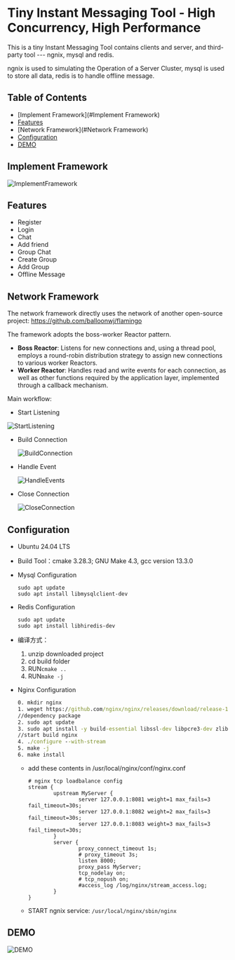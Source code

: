 # Tiny Instant Messaging Tool - High Concurrency, High Performance

This is a tiny Instant Messaging Tool contains clients and server, and third-party tool --- ngnix, mysql and redis. 

ngnix is used to  simulating the Operation of a Server Cluster, mysql is used to store all data, redis is to handle offline message.

## Table of Contents

- [Implement Framework](#Implement Framework)
- [Features](#Features)
- [Network Framework](#Network Framework)
- [Configuration](#Configuration)
- [DEMO](#DEMO)

## Implement Framework

![ImplementFramework](imgs/ImplementFramework.png)

## Features

- Register
- Login
- Chat
- Add friend
- Group Chat
- Create Group
- Add Group
- Offline Message

## Network Framework

The network framework directly uses the network of another open-source project: https://github.com/balloonwj/flamingo

The framework adopts the boss-worker Reactor pattern.

- **Boss Reactor**: Listens for new connections and, using a thread pool, employs a round-robin distribution strategy to assign new connections to various worker Reactors.
- **Worker Reactor**: Handles read and write events for each connection, as well as other functions required by the application layer, implemented through a callback mechanism.

Main workflow:

- Start Listening

![StartListening](imgs/StartListening.png)

- Build Connection

  ![BuildConnection](imgs/BuildConnection.png)

- Handle Event

  ![HandleEvents](imgs/HandleEvents.png)

- Close Connection

  ![CloseConnection](imgs/CloseConnection.png)

## Configuration

- Ubuntu 24.04 LTS

- Build Tool：cmake 3.28.3; GNU Make 4.3, gcc version 13.3.0

- Mysql Configuration

  ```
  sudo apt update
  sudo apt install libmysqlclient-dev
  ```

- Redis Configuration

  ```
  sudo apt update
  sudo apt install libhiredis-dev
  ```

- 编译方式：

  1. unzip downloaded project
  2. cd build folder
  3. RUN`cmake ..`
  4. RUN`make -j`

- Nginx Configuration

  ```cmd
  0. mkdir nginx   
  1. weget https://github.com/nginx/nginx/releases/download/release-1.27.3/nginx-1.27.3.tar.gz
  //dependency package
  2. sudo apt update
  3. sudo apt install -y build-essential libssl-dev libpcre3-dev zlib1g-dev
  //start build nginx
  4. ./configure --with-stream
  5. make -j
  6. make install
  ```

  - add these contents in /usr/local/nginx/conf/nginx.conf

    ```
    # nginx tcp loadbalance config
    stream {
            upstream MyServer {
                    server 127.0.0.1:8081 weight=1 max_fails=3 fail_timeout=30s;
                    server 127.0.0.1:8082 weight=2 max_fails=3 fail_timeout=30s;
                    server 127.0.0.1:8083 weight=3 max_fails=3 fail_timeout=30s;
            }
            server {
                    proxy_connect_timeout 1s;
                    # proxy_timeout 3s;
                    listen 8000;
                    proxy_pass MyServer;
                    tcp_nodelay on; 
                    # tcp_nopush on;        
                    #access_log /log/nginx/stream_access.log;
            }
    }
    ```

  - START ngnix service: `/usr/local/nginx/sbin/nginx`

## DEMO

![DEMO](imgs/chat.png)

